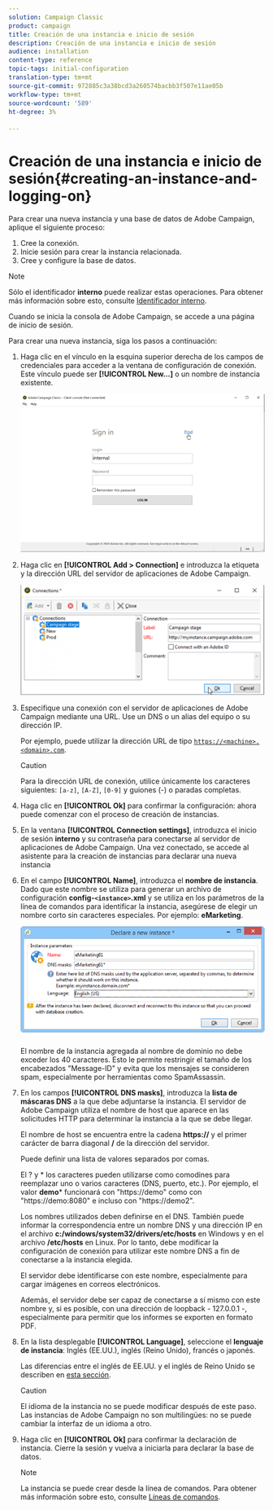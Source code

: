 ```yaml
---
solution: Campaign Classic
product: campaign
title: Creación de una instancia e inicio de sesión
description: Creación de una instancia e inicio de sesión
audience: installation
content-type: reference
topic-tags: initial-configuration
translation-type: tm+mt
source-git-commit: 972885c3a38bcd3a260574bacbb3f507e11ae05b
workflow-type: tm+mt
source-wordcount: '589'
ht-degree: 3%

---
```



# Creación de una instancia e inicio de sesión{#creating-an-instance-and-logging-on}

Para crear una nueva instancia y una base de datos de Adobe Campaign, aplique el siguiente proceso:

1. Cree la conexión.
1. Inicie sesión para crear la instancia relacionada.
1. Cree y configure la base de datos.

>[!NOTE]
>
>Sólo el identificador **interno** puede realizar estas operaciones. Para obtener más información sobre esto, consulte [Identificador interno](../../installation/using/campaign-server-configuration.md#internal-identifier).

Cuando se inicia la consola de Adobe Campaign, se accede a una página de inicio de sesión.

Para crear una nueva instancia, siga los pasos a continuación:

1. Haga clic en el vínculo en la esquina superior derecha de los campos de credenciales para acceder a la ventana de configuración de conexión. Este vínculo puede ser **[!UICONTROL New...]** o un nombre de instancia existente.

   ![](assets/s_ncs_install_define_connection_01.png)

1. Haga clic en **[!UICONTROL Add > Connection]** e introduzca la etiqueta y la dirección URL del servidor de aplicaciones de Adobe Campaign.

   ![](assets/s_ncs_install_define_connection_02.png)

1. Especifique una conexión con el servidor de aplicaciones de Adobe Campaign mediante una URL. Use un DNS o un alias del equipo o su dirección IP.

   Por ejemplo, puede utilizar la dirección URL de tipo [`https://<machine>.<domain>.com`](https://myserver.adobe.com).

   >[!CAUTION]
   >
   >Para la dirección URL de conexión, utilice únicamente los caracteres siguientes: `[a-z]`, `[A-Z]`, `[0-9]` y guiones (-) o paradas completas.

1. Haga clic en **[!UICONTROL Ok]** para confirmar la configuración: ahora puede comenzar con el proceso de creación de instancias.
1. En la ventana **[!UICONTROL Connection settings]**, introduzca el inicio de sesión **interno** y su contraseña para conectarse al servidor de aplicaciones de Adobe Campaign. Una vez conectado, se accede al asistente para la creación de instancias para declarar una nueva instancia
1. En el campo **[!UICONTROL Name]**, introduzca el **nombre de instancia**. Dado que este nombre se utiliza para generar un archivo de configuración **config-`<instance>`.xml** y se utiliza en los parámetros de la línea de comandos para identificar la instancia, asegúrese de elegir un nombre corto sin caracteres especiales. Por ejemplo: **eMarketing**.

   ![](assets/s_ncs_install_create_instance.png)

   El nombre de la instancia agregada al nombre de dominio no debe exceder los 40 caracteres. Esto le permite restringir el tamaño de los encabezados &quot;Message-ID&quot; y evita que los mensajes se consideren spam, especialmente por herramientas como SpamAssassin.

1. En los campos **[!UICONTROL DNS masks]**, introduzca la **lista de máscaras DNS** a la que debe adjuntarse la instancia. El servidor de Adobe Campaign utiliza el nombre de host que aparece en las solicitudes HTTP para determinar la instancia a la que se debe llegar.

   El nombre de host se encuentra entre la cadena **https://** y el primer carácter de barra diagonal **/** de la dirección del servidor.

   Puede definir una lista de valores separados por comas.

   El ? y * los caracteres pueden utilizarse como comodines para reemplazar uno o varios caracteres (DNS, puerto, etc.). Por ejemplo, el valor **demo*** funcionará con &quot;https://demo&quot; como con &quot;https://demo:8080&quot; e incluso con &quot;https://demo2&quot;.

   Los nombres utilizados deben definirse en el DNS. También puede informar la correspondencia entre un nombre DNS y una dirección IP en el archivo **c:/windows/system32/drivers/etc/hosts** en Windows y en el archivo **/etc/hosts** en Linux. Por lo tanto, debe modificar la configuración de conexión para utilizar este nombre DNS a fin de conectarse a la instancia elegida.

   El servidor debe identificarse con este nombre, especialmente para cargar imágenes en correos electrónicos.

   Además, el servidor debe ser capaz de conectarse a sí mismo con este nombre y, si es posible, con una dirección de loopback - 127.0.0.1 -, especialmente para permitir que los informes se exporten en formato PDF.

1. En la lista desplegable **[!UICONTROL Language]**, seleccione el **lenguaje de instancia**: Inglés (EE.UU.), inglés (Reino Unido), francés o japonés.

   Las diferencias entre el inglés de EE.UU. y el inglés de Reino Unido se describen en [esta sección](../../platform/using/adobe-campaign-workspace.md#date-and-time).

   >[!CAUTION]
   >
   >El idioma de la instancia no se puede modificar después de este paso. Las instancias de Adobe Campaign no son multilingües: no se puede cambiar la interfaz de un idioma a otro.

1. Haga clic en **[!UICONTROL Ok]** para confirmar la declaración de instancia. Cierre la sesión y vuelva a iniciarla para declarar la base de datos.

   >[!NOTE]
   >
   >La instancia se puede crear desde la línea de comandos. Para obtener más información sobre esto, consulte [Líneas de comandos](../../installation/using/command-lines.md).

